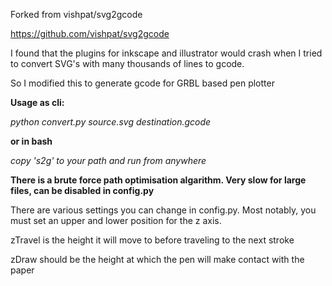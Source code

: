 Forked from vishpat/svg2gcode

https://github.com/vishpat/svg2gcode

I found that the plugins for inkscape and illustrator would crash when I tried to convert SVG's with many thousands of lines to gcode. 

So I modified this to generate gcode for GRBL based pen plotter

**Usage as cli:**

_python convert.py source.svg destination.gcode_

**or in bash**

_copy 's2g' to your path and run from anywhere_

**There is a brute force path optimisation algarithm. Very slow for large files, can be disabled in config.py**

There are various settings you can change in config.py. Most notably, you must set an upper and lower position for the z axis.

zTravel is the height it will move to before traveling to the next stroke

zDraw should be the height at which the pen will make contact with the paper